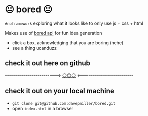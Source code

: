 # 😐 bored 😐
`#noframework` exploring what it looks like to only use js + css + html

Makes use of [bored api](https://www.boredapi.com) for fun idea generation

* click a box, acknowledging that you are boring (hehe)
* see a thing ucanduzz

## check it out here on github
-------------------------> [😐😐😐](https://davepmiller.github.io/bored/) <-------------------------

## check it out on your local machine
* `git clone git@github.com:davepmiller/bored.git`
* open `index.html` in a browser
